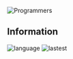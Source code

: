 ![Programmers](https://business.programmers.co.kr/assets/img-prgm-banner-4231ac7eede518adc7a166e49bbd2b43bbffca3517b8c034b01f3995efa10785.png?)

## Information
![language](https://img.shields.io/github/languages/top/N0WST4NDUP/Algorithm.svg?color=orange&logo=java&style=plastic)
![lastest](https://img.shields.io/github/last-commit/N0WST4NDUP/Algorithm.svg?color=cc33ff&style=plastic)
